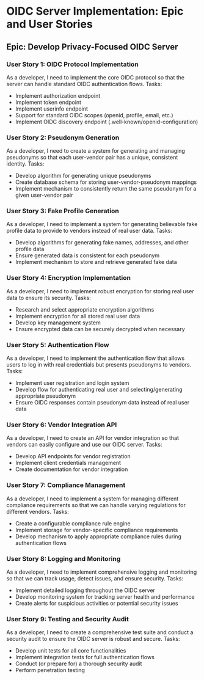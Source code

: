 # OIDC Server Implementation: Epic and User Stories
## Epic: Develop Privacy-Focused OIDC Server
### User Story 1: OIDC Protocol Implementation
As a developer, I need to implement the core OIDC protocol so that the server can handle standard OIDC authentication flows.
Tasks:
- Implement authorization endpoint
- Implement token endpoint
- Implement userinfo endpoint
- Support for standard OIDC scopes (openid, profile, email, etc.)
- Implement OIDC discovery endpoint (.well-known/openid-configuration)
### User Story 2: Pseudonym Generation
As a developer, I need to create a system for generating and managing pseudonyms so that each user-vendor pair has a unique, consistent identity.
Tasks:
- Develop algorithm for generating unique pseudonyms
- Create database schema for storing user-vendor-pseudonym mappings
- Implement mechanism to consistently return the same pseudonym for a given user-vendor pair
### User Story 3: Fake Profile Generation
As a developer, I need to implement a system for generating believable fake profile data to provide to vendors instead of real user data.
Tasks:
- Develop algorithms for generating fake names, addresses, and other profile data
- Ensure generated data is consistent for each pseudonym
- Implement mechanism to store and retrieve generated fake data
### User Story 4: Encryption Implementation
As a developer, I need to implement robust encryption for storing real user data to ensure its security.
Tasks:
- Research and select appropriate encryption algorithms
- Implement encryption for all stored real user data
- Develop key management system
- Ensure encrypted data can be securely decrypted when necessary
### User Story 5: Authentication Flow
As a developer, I need to implement the authentication flow that allows users to log in with real credentials but presents pseudonyms to vendors.
Tasks:
- Implement user registration and login system
- Develop flow for authenticating real user and selecting/generating appropriate pseudonym
- Ensure OIDC responses contain pseudonym data instead of real user data
### User Story 6: Vendor Integration API
As a developer, I need to create an API for vendor integration so that vendors can easily configure and use our OIDC server.
Tasks:
- Develop API endpoints for vendor registration
- Implement client credentials management
- Create documentation for vendor integration
### User Story 7: Compliance Management
As a developer, I need to implement a system for managing different compliance requirements so that we can handle varying regulations for different vendors.
Tasks:
- Create a configurable compliance rule engine
- Implement storage for vendor-specific compliance requirements
- Develop mechanism to apply appropriate compliance rules during authentication flows
### User Story 8: Logging and Monitoring
As a developer, I need to implement comprehensive logging and monitoring so that we can track usage, detect issues, and ensure security.
Tasks:
- Implement detailed logging throughout the OIDC server
- Develop monitoring system for tracking server health and performance
- Create alerts for suspicious activities or potential security issues
### User Story 9: Testing and Security Audit
As a developer, I need to create a comprehensive test suite and conduct a security audit to ensure the OIDC server is robust and secure.
Tasks:
- Develop unit tests for all core functionalities
- Implement integration tests for full authentication flows
- Conduct (or prepare for) a thorough security audit
- Perform penetration testing
